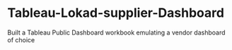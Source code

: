 # Tableau-Lokad-supplier-Dashboard
Built a Tableau Public Dashboard workbook emulating a vendor dashboard of choice
